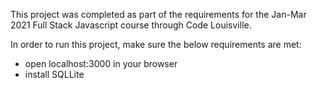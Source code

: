 This project was completed as part of the requirements for the Jan-Mar 2021 Full Stack Javascript course through Code Louisville. 

In order to run this project, make sure the below requirements are met:
- open localhost:3000 in your browser
- install SQLLite 